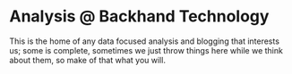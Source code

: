 # Analysis @ Backhand Technology

This is the home of any data focused analysis and blogging that interests us; some is complete, sometimes we just throw things here while we think about them, so make of that what you will.




